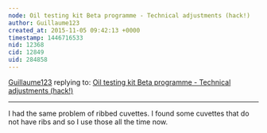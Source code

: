```yaml
---
node: Oil testing kit Beta programme - Technical adjustments (hack!)
author: Guillaume123
created_at: 2015-11-05 09:42:13 +0000
timestamp: 1446716533
nid: 12368
cid: 12849
uid: 284858
---
```




[Guillaume123](../profile/Guillaume123) replying to: [Oil testing kit Beta programme - Technical adjustments (hack!)](../notes/Cindy_ExCites/11-04-2015/oil-testing-kit-beta-programme-technical-adjustments-hack)

----
I had the same problem of ribbed cuvettes. I found some cuvettes that do not have ribs and so I use those all the time now.